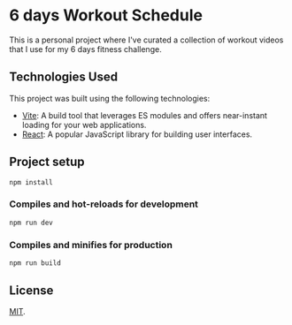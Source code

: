 # 6 days Workout Schedule

This is a personal project where I've curated a collection of workout videos that I use for my 6 days fitness challenge.

## Technologies Used

This project was built using the following technologies:

- [Vite](https://vitejs.dev/): A build tool that leverages ES modules and offers near-instant loading for your web applications.
- [React](https://reactjs.org/): A popular JavaScript library for building user interfaces.

## Project setup
```
npm install
```
### Compiles and hot-reloads for development
```
npm run dev
```
### Compiles and minifies for production
```
npm run build
```

## License

[MIT](LICENSE).

